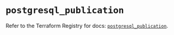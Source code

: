 # `postgresql_publication`

Refer to the Terraform Registry for docs: [`postgresql_publication`](https://registry.terraform.io/providers/sourcegraph/postgresql/1.25.0-sg.4/docs/resources/publication).
